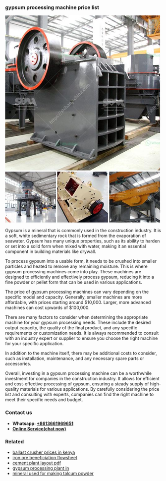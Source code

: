 <h3>gypsum processing machine price list</h3><img src='1708499598.jpg' alt=''><p>Gypsum is a mineral that is commonly used in the construction industry. It is a soft, white sedimentary rock that is formed from the evaporation of seawater. Gypsum has many unique properties, such as its ability to harden or set into a solid form when mixed with water, making it an essential component in building materials like drywall.</p><p>To process gypsum into a usable form, it needs to be crushed into smaller particles and heated to remove any remaining moisture. This is where gypsum processing machines come into play. These machines are designed to efficiently and effectively process gypsum, reducing it into a fine powder or pellet form that can be used in various applications.</p><p>The price of gypsum processing machines can vary depending on the specific model and capacity. Generally, smaller machines are more affordable, with prices starting around $10,000. Larger, more advanced machines can cost upwards of $100,000.</p><p>There are many factors to consider when determining the appropriate machine for your gypsum processing needs. These include the desired output capacity, the quality of the final product, and any specific requirements or customization needs. It is always recommended to consult with an industry expert or supplier to ensure you choose the right machine for your specific application.</p><p>In addition to the machine itself, there may be additional costs to consider, such as installation, maintenance, and any necessary spare parts or accessories.</p><p>Overall, investing in a gypsum processing machine can be a worthwhile investment for companies in the construction industry. It allows for efficient and cost-effective processing of gypsum, ensuring a steady supply of high-quality materials for various applications. By carefully considering the price list and consulting with experts, companies can find the right machine to meet their specific needs and budget.</p><h3>Contact us</h3><ul><li><strong>Whatsapp:&nbsp;<a href="https://wa.me/8613661969651">+8613661969651</a></strong></li><li><a href="https://swt.shibang-china.com/?git&amp;zhl&amp;gypsum processing machine price list"><strong>Online Service(chat now)</strong></a></li></ul><h3>Related</h3><ul><li><a href='ballast crusher prices in kenya.md'>ballast crusher prices in kenya</a></li><li><a href='iron ore beneficiation flowsheet.md'>iron ore beneficiation flowsheet</a></li><li><a href='cement plant layout pdf.md'>cement plant layout pdf</a></li><li><a href='gypsum processing plant in.md'>gypsum processing plant in</a></li><li><a href='mineral used for making talcum powder.md'>mineral used for making talcum powder</a></li></ul>